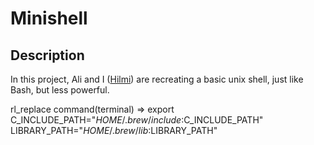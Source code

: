 # Minishell

## Description
In this project, Ali and I ([Hilmi](https://github.com/hilmi-yilmaz)) are recreating a basic unix shell, just like Bash, but less powerful.

rl_replace command(terminal) => export C_INCLUDE_PATH="$HOME/.brew/include:$C_INCLUDE_PATH" LIBRARY_PATH="$HOME/.brew/lib:$LIBRARY_PATH"
